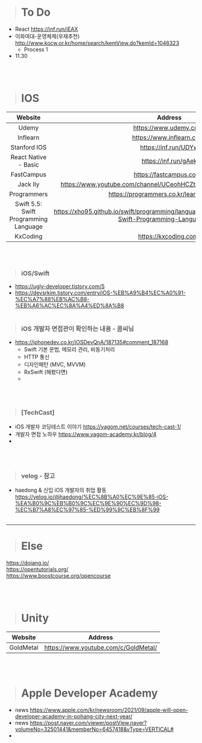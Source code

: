 ># To Do
- React https://inf.run/iEAX
- 이화여대-운영체제(우재추천) http://www.kocw.or.kr/home/search/kemView.do?kemId=1046323
  - Process 1
- 11.30

<br/><br/>

> # IOS
| Website | Address |
|:------:|:------:|
| Udemy | https://www.udemy.com/ |
| Inflearn | https://www.inflearn.com/ | 
| Stanford IOS | https://inf.run/UDYw |
| React Native - Basic | https://inf.run/gAek |
| FastCampus | https://fastcampus.co.kr/ |
| Jack Ily | https://www.youtube.com/channel/UCeohHCZtaw6D6rF9aG1yX_A/featured |
| Programmers | https://programmers.co.kr/learn/courses/4 |
| Swift 5.5: Swift Programming Language | https://xho95.github.io/swift/programming/language/grammar/2017/02/28/The-Swift-Programming-Language.html |
| KxCoding | https://kxcoding.com/ |

<br/><br/>

> ### iOS/Swift
- https://ugly-developer.tistory.com/5
- https://devsrkim.tistory.com/entry/iOS-%EB%A9%B4%EC%A0%91-%EC%A7%88%EB%AC%B8-%EB%A6%AC%EC%8A%A4%ED%8A%B8
<br/><br/>

> ### iOS 개발자 면접관이 확인하는 내용 - 콤씨님 
- https://iphonedev.co.kr/iOSDevQnA/187135#comment_187168
  - Swift 기본 문법, 메모리 관리, 비동기처리
  - HTTP 통신
  - 디자인패턴 (MVC, MVVM)
  - RxSwift (해봤다면)
  - 
<br/><br/>

> ### [TechCast]
-  iOS 개발자 코딩테스트 이야기 https://yagom.net/courses/tech-cast-1/
-  개발자 면접 노하우 https://www.yagom-academy.kr/blog/4
-  
<br/><br/>

> ### velog - 참고
-  haedong & 신입 iOS 개발자의 취업 활동  https://velog.io/@haedong/%EC%8B%A0%EC%9E%85-iOS-%EA%B0%9C%EB%B0%9C%EC%9E%90%EC%9D%98-%EC%B7%A8%EC%97%85-%ED%99%9C%EB%8F%99
<br/><br/>

---

> # Else
https://dojang.io/  
https://opentutorials.org/  
https://www.boostcourse.org/opencourse  

<br/><br/>

> # Unity
| Website | Address |
|:------:|:------:|
| GoldMetal | https://www.youtube.com/c/GoldMetal/ |

<br/><br/>

> # Apple Developer Academy
- news https://www.apple.com/kr/newsroom/2021/09/apple-will-open-developer-academy-in-pohang-city-next-year/  
- news https://post.naver.com/viewer/postView.naver?volumeNo=32501441&memberNo=6457418&vType=VERTICAL#
-
